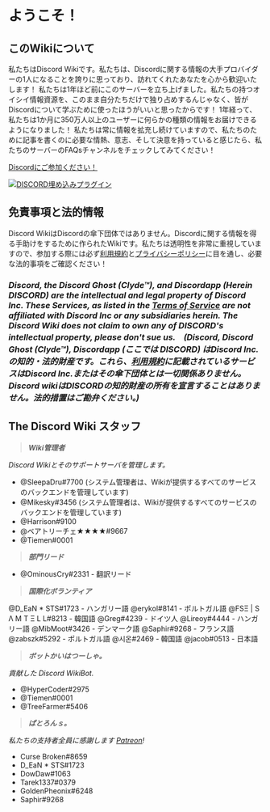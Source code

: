 <!-- TITLE: Japanese - ホーム -->
<!-- SUBTITLE: ようこそ　Discord Wikiへ! -->

# ようこそ！
## このWikiについて

私たちはDiscord Wikiです。私たちは、Discordに関する情報の大手プロバイダーの1人になることを誇りに思っており、訪れてくれたあなたを心から歓迎いたします！ 私たちは1年ほど前にこのサーバーを立ち上げました。私たちの持つオイシイ情報資源を、このまま自分たちだけで独り占めするんじゃなく、皆がDiscordについて学ぶために使ったほうがいいと思ったからです！ 1年経って、私たちは1か月に350万人以上のユーザーに何らかの種類の情報をお届けできるようになりました！ 私たちは常に情報を拡充し続けていますので、私たちのために記事を書くのに必要な情熱、意志、そして決意を持っていると感じたら、私たちのサーバーのFAQsチャンネルをチェックしてみてください！

[Discordにご参加ください！](https://discord.gg/PUVBPzP)

<a href="https://discord.gg/PUVBPzP">![DISCORD埋め込みプラグイン](https://discordapp.com/api/guilds/367460196148183040/widget.png?style=banner2)</a>

## 免責事項と法的情報
Discord WikiはDiscordの傘下団体ではありません。Discordに関する情報を得る手助けをするために作られたWikiです。私たちは透明性を非常に重視していますので、参加する際には必ず[利用規約](/terms)と[プライバシーポリシー](/privacy)に目を通し、必要な法的事項をご確認ください！

### ***Discord, the Discord Ghost (Clyde™), and Discordapp (Herein DISCORD) are the intellectual and legal property of Discord Inc. These Services, as listed in the [Terms of Service](/terms) are not affiliated with Discord Inc or any subsidiaries herein. The Discord Wiki does not claim to own any of DISCORD's intellectual property, please don't sue us.　(Discord, Discord Ghost (Clyde™), Discordapp (ここでは DISCORD) はDiscord Inc.の知的・法的財産です。これら、[利用規約](/terms)に記載されているサービスはDiscord Inc.またはその傘下団体とは一切関係ありません。Discord wikiはDISCORDの知的財産の所有を宣言することはありません。法的措置はご勘弁ください。)***

## The Discord Wiki スタッフ
> ***Wiki管理者***

*Discord Wikiとそのサポートサーバを管理します。*
* @SleepaDru#7700 (システム管理者は、Wikiが提供するすべてのサービスのバックエンドを管理しています)
* @Mikesky#3456 (システム管理者は、Wikiが提供するすべてのサービスのバックエンドを管理しています)
* @Harrison#9100
* @ベアトリーチェ★★★★#9667
* @Tiemen#0001

> ***部門リード***

* @OminousCry#2331 - 翻訳リード

> ***国際化ボランティア***

@D_EaN * STS#1723 - ハンガリー語
@erykol#8141 - ポルトガル語
@FSΞ | S Λ M T Ξ L L#8213 - 韓国語
@Greg#4239 - ドイツ人
@Lireoy#4444 - ハンガリー語
@MibMoot#3426 - デンマーク語
@Saphir#9268 - フランス語
@zabszk#5292 - ポルトガル語
@시온#2469 - 韓国語
@jacob#0513 - 日本語

> ***ボットかいはつーしゃ。***

*貢献した Discord WikiBot.*
* @HyperCoder#2975
* @Tiemen#0001
* @TreeFarmer#5406

> ***ぱとろんｓ。***

*私たちの支持者全員に感謝します [Patreon](https://www.patreon.com/TheDiscordWiki)!*

* Curse Broken#8659
* D_EaN * STS#1723
* DowDaw#1063
* Tarek1337#0379
* GoldenPheonix#6248
* Saphir#9268

